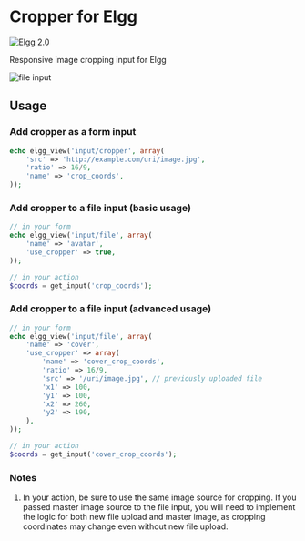 Cropper for Elgg
================
![Elgg 2.0](https://img.shields.io/badge/Elgg-2.0.x-orange.svg?style=flat-square)

Responsive image cropping input for Elgg

![file input](https://raw.github.com/hypeJunction/Elgg-cropper/master/screenshots/file_input.png "File Input with a Cropper")

## Usage

### Add cropper as a form input

```php
echo elgg_view('input/cropper', array(
	'src' => 'http://example.com/uri/image.jpg',
	'ratio' => 16/9,
	'name' => 'crop_coords',
));
```

### Add cropper to a file input (basic usage)

```php
// in your form
echo elgg_view('input/file', array(
    'name' => 'avatar',
    'use_cropper' => true,
));

// in your action
$coords = get_input('crop_coords');
```

### Add cropper to a file input (advanced usage)

```php
// in your form
echo elgg_view('input/file', array(
	'name' => 'cover',
	'use_cropper' => array(
		'name' => 'cover_crop_coords',
		'ratio' => 16/9,
		'src' => '/uri/image.jpg', // previously uploaded file
		'x1' => 100,
		'y1' => 100,
		'x2' => 260,
		'y2' => 190,
	),
));

// in your action
$coords = get_input('cover_crop_coords');
```


### Notes

1. In your action, be sure to use the same image source for cropping. If you passed master image source to the file input,
you will need to implement the logic for both new file upload and master image, as cropping coordinates may change even without new
file upload.